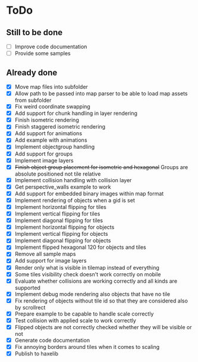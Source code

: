 
# ToDo

## Still to be done

- [ ] Improve code documentation
- [ ] Provide some samples

## Already done

- [x] Move map files into subfolder
- [x] Allow path to be passed into map parser to be able to load map assets from subfolder
- [x] Fix weird coordinate swapping
- [x] Add support for chunk handling in layer rendering
- [x] Finish isometric rendering
- [x] Finish staggered isometric rendering
- [x] Add support for animations
- [x] Add example with animations
- [x] Implement objectgroup handling
- [x] Add support for groups
- [x] Implement image layers
- [x] ~~Finish object group placement for isometric and hexagonal~~ Groups are absolute positioned not tile relative
- [x] Implement collision handling with collision layer
- [x] Get perspective_walls example to work
- [x] Add support for embedded binary images within map format
- [x] Implement rendering of objects when a gid is set
- [x] Implement horizontal flipping for tiles
- [x] Implement vertical flipping for tiles
- [x] Implement diagonal flipping for tiles
- [x] Implement horizontal flipping for objects
- [x] Implement vertical flipping for objects
- [x] Implement diagonal flipping for objects
- [x] Implement flipped hexagonal 120 for objects and tiles
- [x] Remove all sample maps
- [x] Add support for image layers
- [x] Render only what is visible in tilemap instead of everything
- [x] Some tiles visibility check doesn't work correctly on mobile
- [x] Evaluate whether collisions are working correctly and all kinds are supported
- [x] Implement debug mode rendering also objects that have no tile
- [x] Fix rendering of objects without tile id so that they are considered also by scrollrect
- [x] Prepare example to be capable to handle scale correctly
- [x] Test collision with applied scale to work correctly
- [x] Flipped objects are not correctly checked whether they will be visible or not
- [x] Generate code documentation
- [x] Fix annoying borders around tiles when it comes to scaling
- [x] Publish to haxelib
